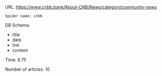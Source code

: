 URL: https://www.cnbb.bank/About-CNB/News/category/community-news

    Spider name: cnbb

DB Schema:
- title
- date
- link
- content

Time: 8.75

Number of articles: 10
